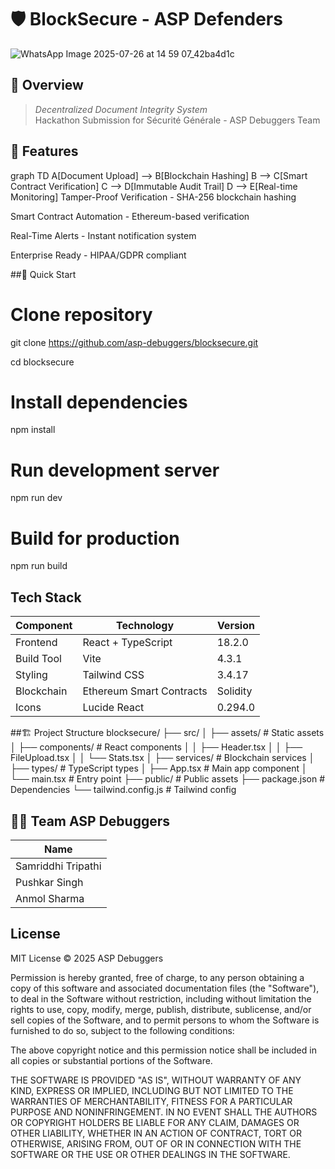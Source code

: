 # 🛡 BlockSecure - ASP Defenders


![WhatsApp Image 2025-07-26 at 14 59 07_42ba4d1c](https://github.com/user-attachments/assets/59814230-ddc1-4d9c-a294-972946afa24b)


## 📌 Overview


> *Decentralized Document Integrity System*  
> Hackathon Submission for Sécurité Générale - ASP Debuggers Team

## 🌟 Features


graph TD
    A[Document Upload] --> B[Blockchain Hashing]
    B --> C[Smart Contract Verification]
    C --> D[Immutable Audit Trail]
    D --> E[Real-time Monitoring]
Tamper-Proof Verification - SHA-256 blockchain hashing

Smart Contract Automation - Ethereum-based verification

Real-Time Alerts - Instant notification system

Enterprise Ready - HIPAA/GDPR compliant

##🚀 Quick Start
# Clone repository
git clone https://github.com/asp-debuggers/blocksecure.git

cd blocksecure

# Install dependencies
npm install

# Run development server
npm run dev

# Build for production
npm run build

## Tech Stack
| Component          | Technology                   | Version   |
|--------------------|------------------------------|-----------|
| Frontend           | React + TypeScript           | 18.2.0    |
| Build Tool         | Vite                         | 4.3.1     |
| Styling           | Tailwind CSS                 | 3.4.17    |
| Blockchain        | Ethereum Smart Contracts     | Solidity  |
| Icons             | Lucide React                 | 0.294.0   |

##🏗 Project Structure
blocksecure/
├── src/
│   ├── assets/        # Static assets
│   ├── components/    # React components
│   │   ├── Header.tsx
│   │   ├── FileUpload.tsx
│   │   └── Stats.tsx
│   ├── services/      # Blockchain services
│   ├── types/         # TypeScript types
│   ├── App.tsx        # Main app component
│   └── main.tsx       # Entry point
├── public/            # Public assets
├── package.json       # Dependencies
└── tailwind.config.js # Tailwind config


## 🧑‍💻 Team ASP Debuggers
| Name                    | 
|------------------------|
| Samriddhi Tripathi   |
| Pushkar Singh   | 
| Anmol Sharma   | 

## License

MIT License © 2025 ASP Debuggers

Permission is hereby granted, free of charge, to any person obtaining a copy
of this software and associated documentation files (the "Software"), to deal
in the Software without restriction, including without limitation the rights
to use, copy, modify, merge, publish, distribute, sublicense, and/or sell
copies of the Software, and to permit persons to whom the Software is
furnished to do so, subject to the following conditions:

The above copyright notice and this permission notice shall be included in all
copies or substantial portions of the Software.

THE SOFTWARE IS PROVIDED "AS IS", WITHOUT WARRANTY OF ANY KIND, EXPRESS OR
IMPLIED, INCLUDING BUT NOT LIMITED TO THE WARRANTIES OF MERCHANTABILITY,
FITNESS FOR A PARTICULAR PURPOSE AND NONINFRINGEMENT. IN NO EVENT SHALL THE
AUTHORS OR COPYRIGHT HOLDERS BE LIABLE FOR ANY CLAIM, DAMAGES OR OTHER
LIABILITY, WHETHER IN AN ACTION OF CONTRACT, TORT OR OTHERWISE, ARISING FROM,
OUT OF OR IN CONNECTION WITH THE SOFTWARE OR THE USE OR OTHER DEALINGS IN THE
SOFTWARE.
